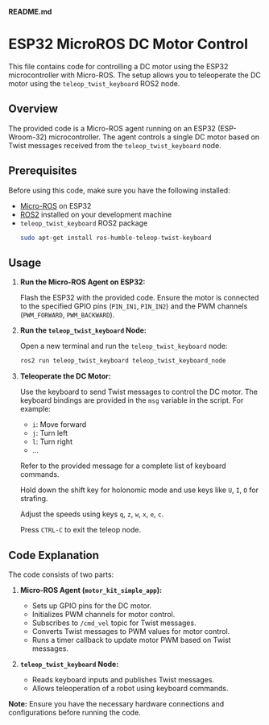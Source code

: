 **README.md**

# ESP32 MicroROS DC Motor Control

This file contains code for controlling a DC motor using the ESP32 microcontroller with Micro-ROS. The setup allows you to teleoperate the DC motor using the `teleop_twist_keyboard` ROS2 node.

## Overview

The provided code is a Micro-ROS agent running on an ESP32 (ESP-Wroom-32) microcontroller. The agent controls a single DC motor based on Twist messages received from the `teleop_twist_keyboard` node.

## Prerequisites

Before using this code, make sure you have the following installed:

- [Micro-ROS](https://micro.ros.org/) on ESP32
- [ROS2](https://docs.ros.org/en/humble/Installation.html) installed on your development machine
- `teleop_twist_keyboard` ROS2 package
    ```bash
    sudo apt-get install ros-humble-teleop-twist-keyboard
    ```

## Usage

1. **Run the Micro-ROS Agent on ESP32:**

   Flash the ESP32 with the provided code. Ensure the motor is connected to the specified GPIO pins (`PIN_IN1`, `PIN_IN2`) and the PWM channels (`PWM_FORWARD`, `PWM_BACKWARD`).

2. **Run the `teleop_twist_keyboard` Node:**

   Open a new terminal and run the `teleop_twist_keyboard` node:

   ```bash
   ros2 run teleop_twist_keyboard teleop_twist_keyboard_node
   ```

3. **Teleoperate the DC Motor:**

   Use the keyboard to send Twist messages to control the DC motor. The keyboard bindings are provided in the `msg` variable in the script. For example:

   - `i`: Move forward
   - `j`: Turn left
   - `l`: Turn right
   - ...

   Refer to the provided message for a complete list of keyboard commands.

   Hold down the shift key for holonomic mode and use keys like `U`, `I`, `O` for strafing.

   Adjust the speeds using keys `q`, `z`, `w`, `x`, `e`, `c`.

   Press `CTRL-C` to exit the teleop node.

## Code Explanation

The code consists of two parts:

1. **Micro-ROS Agent (`motor_kit_simple_app`):**
   - Sets up GPIO pins for the DC motor.
   - Initializes PWM channels for motor control.
   - Subscribes to `/cmd_vel` topic for Twist messages.
   - Converts Twist messages to PWM values for motor control.
   - Runs a timer callback to update motor PWM based on Twist messages.

2. **`teleop_twist_keyboard` Node:**
   - Reads keyboard inputs and publishes Twist messages.
   - Allows teleoperation of a robot using keyboard commands.

**Note:** Ensure you have the necessary hardware connections and configurations before running the code.
